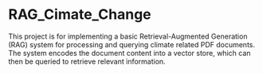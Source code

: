 # RAG_Cimate_Change
This project is for implementing a basic Retrieval-Augmented Generation (RAG) system for processing and querying climate related PDF documents. The system encodes the document content into a vector store, which can then be queried to retrieve relevant information.
